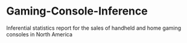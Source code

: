 # Gaming-Console-Inference
Inferential statistics report for the sales of handheld and home gaming consoles in North America
